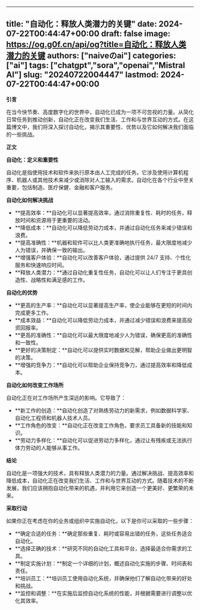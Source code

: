 
---
title: "自动化：释放人类潜力的关键"
date: 2024-07-22T00:44:47+00:00
draft: false
image: https://og.g0f.cn/api/og?title=自动化：释放人类潜力的关键
authors: ["naiveのai"]
categories: ["ai"]
tags: ["chatgpt","sora","openai","Mistral AI"]
slug: "20240722004447"
lastmod: 2024-07-22T00:44:47+00:00
---
**引言**

在当今快节奏、高度数字化的世界中，自动化已成为一项不可忽视的力量。从简化日常任务到推动创新，自动化正在改变我们生活、工作和与世界互动的方式。在这篇博文中，我们将深入探讨自动化，揭示其重要性、优势以及它如何解决我们面临的一些挑战。

**正文**

**自动化：定义和重要性**

自动化是指使用技术和软件来执行原本由人工完成的任务。它涉及使用计算机程序、机器人或其他技术来减少或消除对人工输入的需求。自动化在各个行业中至关重要，包括制造、医疗保健、金融和客户服务。

**自动化如何解决挑战**

* **提高效率：**自动化可以显著提高效率，通过消除重复性、耗时的任务，释放时间和资源用于更重要的活动。
* **降低成本：**自动化可以降低劳动力成本，并通过自动化任务来减少错误和浪费。
* **提高准确性：**机器和软件可以比人类更准确地执行任务，最大限度地减少人为错误，并确保一致的输出。
* **增强客户体验：**自动化可以改善客户体验，通过提供 24/7 支持、个性化服务和快速响应时间。
* **释放人类潜力：**通过自动化重复性任务，自动化可以让人们专注于更具创造性、战略性和满足感的工作。

**自动化的优势**

* **更高的生产率：**自动化可以显著提高生产率，使企业能够在更短的时间内完成更多工作。
* **成本效益：**自动化可以降低劳动力成本，并通过减少错误和浪费来提高投资回报率。
* **更高的准确性：**自动化可以最大限度地减少人为错误，确保更高的准确性和一致性。
* **更好的决策制定：**自动化可以提供实时数据和见解，帮助企业做出更明智的决策。
* **增强的竞争力：**自动化可以帮助企业保持竞争力，通过提高效率和降低成本。

**自动化如何改变工作场所**

自动化正在对工作场所产生深远的影响。它导致了：

* **新工作的创造：**自动化创造了对熟练劳动力的新需求，例如数据科学家、自动化工程师和机器人技术人员。
* **工作角色的改变：**自动化正在改变工作角色，要求员工具备新的技能和知识。
* **劳动力多样化：**自动化可以促进劳动力多样化，通过让有残疾或无法执行体力劳动的人能够从事工作。

**结论**

自动化是一项强大的技术，具有释放人类潜力的力量。通过解决挑战、提高效率和降低成本，自动化正在改变我们生活、工作和与世界互动的方式。随着技术的不断发展，我们应该拥抱自动化带来的机遇，并利用它来创造一个更美好、更繁荣的未来。

**采取行动**

如果你正在考虑在你的业务或组织中实施自动化，以下是你可以采取的一些步骤：

* **确定合适的任务：**确定那些重复、耗时或容易出错的任务，这些任务适合自动化。
* **选择正确的技术：**研究不同的自动化工具和平台，选择最适合你需求的工具。
* **制定实施计划：**制定一个详细的计划，概述自动化实施的步骤、时间表和责任。
* **培训员工：**培训员工使用自动化系统，并确保他们了解自动化带来的好处和挑战。
* **监控和调整：**在实施后监控自动化系统的性能，并根据需要进行调整以优化其效率。